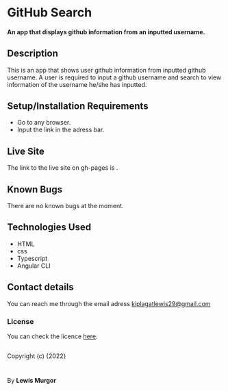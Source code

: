 # GitHub Search

#### An app that displays github information from an inputted username.

## Description
This is an app that shows user github information from inputted github username. A user is required to input a github username and search to view information of the username he/she has inputted.

## Setup/Installation Requirements
* Go to any browser.
* Input the link   in the adress bar.

## Live Site
The link to the live site on gh-pages is .

## Known Bugs
There are no known bugs at the moment.

## Technologies Used
* HTML
* css
* Typescript
* Angular CLI

## Contact details
You can reach me through the email adress kiplagatlewis29@gmail.com 

### License
You can check the licence [here]().

##
Copyright (c) {2022}
#
 By **Lewis Murgor**
